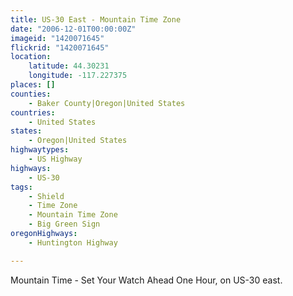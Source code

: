 ```yaml
---
title: US-30 East - Mountain Time Zone
date: "2006-12-01T00:00:00Z"
imageid: "1420071645"
flickrid: "1420071645"
location:
    latitude: 44.30231
    longitude: -117.227375
places: []
counties:
    - Baker County|Oregon|United States
countries:
    - United States
states:
    - Oregon|United States
highwaytypes:
    - US Highway
highways:
    - US-30
tags:
    - Shield
    - Time Zone
    - Mountain Time Zone
    - Big Green Sign
oregonHighways:
    - Huntington Highway

---
```

Mountain Time - Set Your Watch Ahead One Hour, on US-30 east.